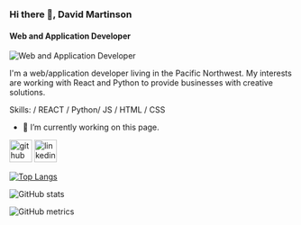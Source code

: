### Hi there 👋, David Martinson
#### Web and Application Developer
![Web and Application Developer](https://pbs.twimg.com/profile_banners/1056746301163859968/1544334359/600x200)

I'm a web/application developer living in the Pacific Northwest.  My interests are working with React and Python to provide businesses with creative solutions.

Skills: / REACT / Python/ JS / HTML / CSS

- 🔭 I’m currently working on this page. 


[<img src='https://cdn.jsdelivr.net/npm/simple-icons@3.0.1/icons/github.svg' alt='github' height='40'>](https://github.com/pdxdave)  [<img src='https://cdn.jsdelivr.net/npm/simple-icons@3.0.1/icons/linkedin.svg' alt='linkedin' height='40'>](https://www.linkedin.com/in/https://www.linkedin.com/in/dave-martinson-pdx/)  

[![Top Langs](https://github-readme-stats.vercel.app/api/top-langs/?username=pdxdave)](https://github.com/anuraghazra/github-readme-stats)

![GitHub stats](https://github-readme-stats.vercel.app/api?username=pdxdave&show_icons=true&count_private=true)  

![GitHub metrics](https://metrics.lecoq.io/pdxdave)  








